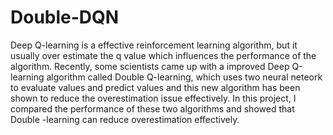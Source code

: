 # Double-DQN
Deep Q-learning is a effective reinforcement learning algorithm, but it usually over estimate the q value which influences the performance of the algorithm. Recently, some scientists came up with a improved Deep Q-learning algorithm called Double Q-learning, which uses two neural neteork to evaluate values and predict values and this new algorithm has been shown to reduce the overestimation issue effectively. In this project, I compared the performance of these two algorithms and showed that Double -learning can reduce overestimation effectively. 

